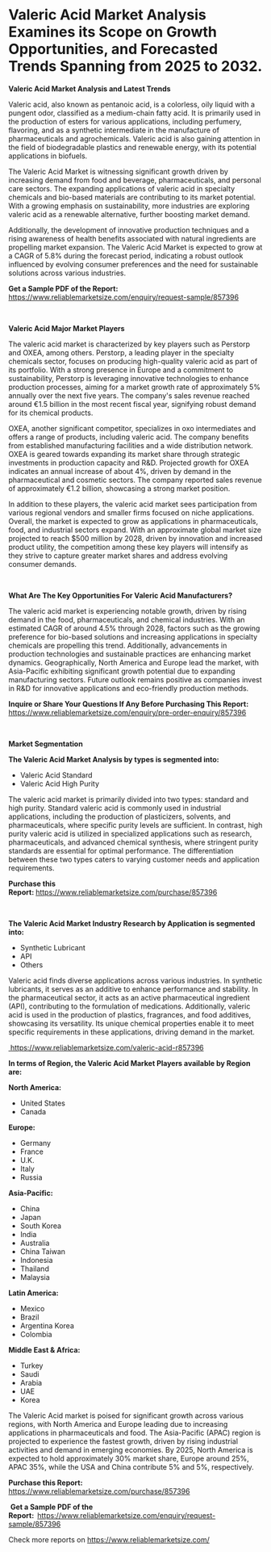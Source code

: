 <p><h1>Valeric Acid Market Analysis Examines its Scope on Growth Opportunities, and Forecasted Trends Spanning from 2025 to 2032.</h1></p><p><strong>Valeric Acid Market Analysis and Latest Trends</strong></p>
<p><p>Valeric acid, also known as pentanoic acid, is a colorless, oily liquid with a pungent odor, classified as a medium-chain fatty acid. It is primarily used in the production of esters for various applications, including perfumery, flavoring, and as a synthetic intermediate in the manufacture of pharmaceuticals and agrochemicals. Valeric acid is also gaining attention in the field of biodegradable plastics and renewable energy, with its potential applications in biofuels.</p><p>The Valeric Acid Market is witnessing significant growth driven by increasing demand from food and beverage, pharmaceuticals, and personal care sectors. The expanding applications of valeric acid in specialty chemicals and bio-based materials are contributing to its market potential. With a growing emphasis on sustainability, more industries are exploring valeric acid as a renewable alternative, further boosting market demand. </p><p>Additionally, the development of innovative production techniques and a rising awareness of health benefits associated with natural ingredients are propelling market expansion. The Valeric Acid Market is expected to grow at a CAGR of 5.8% during the forecast period, indicating a robust outlook influenced by evolving consumer preferences and the need for sustainable solutions across various industries.</p></p>
<p><strong>Get a Sample PDF of the Report:&nbsp;</strong> <a href="https://www.reliablemarketsize.com/enquiry/request-sample/857396?utm_campaign=1872&utm_medium=2&utm_source=Github&utm_content=ia&utm_term=31012025&utm_id=valeric-acid">https://www.reliablemarketsize.com/enquiry/request-sample/857396</a></p>
<p>&nbsp;</p>
<p><strong>Valeric Acid Major Market Players</strong></p>
<p><p>The valeric acid market is characterized by key players such as Perstorp and OXEA, among others. Perstorp, a leading player in the specialty chemicals sector, focuses on producing high-quality valeric acid as part of its portfolio. With a strong presence in Europe and a commitment to sustainability, Perstorp is leveraging innovative technologies to enhance production processes, aiming for a market growth rate of approximately 5% annually over the next five years. The company's sales revenue reached around €1.5 billion in the most recent fiscal year, signifying robust demand for its chemical products.</p><p>OXEA, another significant competitor, specializes in oxo intermediates and offers a range of products, including valeric acid. The company benefits from established manufacturing facilities and a wide distribution network. OXEA is geared towards expanding its market share through strategic investments in production capacity and R&D. Projected growth for OXEA indicates an annual increase of about 4%, driven by demand in the pharmaceutical and cosmetic sectors. The company reported sales revenue of approximately €1.2 billion, showcasing a strong market position.</p><p>In addition to these players, the valeric acid market sees participation from various regional vendors and smaller firms focused on niche applications. Overall, the market is expected to grow as applications in pharmaceuticals, food, and industrial sectors expand. With an approximate global market size projected to reach $500 million by 2028, driven by innovation and increased product utility, the competition among these key players will intensify as they strive to capture greater market shares and address evolving consumer demands.</p></p>
<p>&nbsp;</p>
<p><strong>What Are The Key Opportunities For Valeric Acid Manufacturers?</strong></p>
<p><p>The valeric acid market is experiencing notable growth, driven by rising demand in the food, pharmaceuticals, and chemical industries. With an estimated CAGR of around 4.5% through 2028, factors such as the growing preference for bio-based solutions and increasing applications in specialty chemicals are propelling this trend. Additionally, advancements in production technologies and sustainable practices are enhancing market dynamics. Geographically, North America and Europe lead the market, with Asia-Pacific exhibiting significant growth potential due to expanding manufacturing sectors. Future outlook remains positive as companies invest in R&D for innovative applications and eco-friendly production methods.</p></p>
<p><strong>Inquire or Share Your Questions If Any Before Purchasing This Report:</strong> <a href="https://www.reliablemarketsize.com/enquiry/pre-order-enquiry/857396?utm_campaign=1872&utm_medium=2&utm_source=Github&utm_content=ia&utm_term=31012025&utm_id=valeric-acid">https://www.reliablemarketsize.com/enquiry/pre-order-enquiry/857396</a></p>
<p>&nbsp;</p>
<p><strong>Market Segmentation</strong></p>
<p><strong>The Valeric Acid Market Analysis by types is segmented into:</strong></p>
<p><ul><li>Valeric Acid Standard</li><li>Valeric Acid High Purity</li></ul></p>
<p><p>The valeric acid market is primarily divided into two types: standard and high purity. Standard valeric acid is commonly used in industrial applications, including the production of plasticizers, solvents, and pharmaceuticals, where specific purity levels are sufficient. In contrast, high purity valeric acid is utilized in specialized applications such as research, pharmaceuticals, and advanced chemical synthesis, where stringent purity standards are essential for optimal performance. The differentiation between these two types caters to varying customer needs and application requirements.</p></p>
<p><strong>Purchase this Report:&nbsp;</strong><a href="https://www.reliablemarketsize.com/purchase/857396?utm_campaign=1872&utm_medium=2&utm_source=Github&utm_content=ia&utm_term=31012025&utm_id=valeric-acid">https://www.reliablemarketsize.com/purchase/857396</a></p>
<p>&nbsp;</p>
<p><strong>The Valeric Acid Market Industry Research by Application is segmented into:</strong></p>
<p><ul><li>Synthetic Lubricant</li><li>API</li><li>Others</li></ul></p>
<p><p>Valeric acid finds diverse applications across various industries. In synthetic lubricants, it serves as an additive to enhance performance and stability. In the pharmaceutical sector, it acts as an active pharmaceutical ingredient (API), contributing to the formulation of medications. Additionally, valeric acid is used in the production of plastics, fragrances, and food additives, showcasing its versatility. Its unique chemical properties enable it to meet specific requirements in these applications, driving demand in the market.</p></p>
<p><a href="https://www.reliablemarketsize.com/valeric-acid-r857396?utm_campaign=1872&utm_medium=2&utm_source=Github&utm_content=ia&utm_term=31012025&utm_id=valeric-acid">&nbsp;https://www.reliablemarketsize.com/valeric-acid-r857396</a></p>
<p><strong>In terms of Region, the Valeric Acid Market Players available by Region are:</strong></p>
<p>
    <p> <strong> North America: </strong>
        <ul>
            <li>United States</li>
            <li>Canada</li>
        </ul>
        </p> 
    <p> <strong> Europe: </strong>
        <ul>
            <li>Germany</li>
            <li>France</li>
            <li>U.K.</li>
            <li>Italy</li>
            <li>Russia</li>
        </ul>
        </p> 
    <p> <strong> Asia-Pacific: </strong>
        <ul>
            <li>China</li>
            <li>Japan</li>
            <li>South Korea</li>
            <li>India</li>
            <li>Australia</li>
            <li>China Taiwan</li>
            <li>Indonesia</li>
            <li>Thailand</li>
            <li>Malaysia</li>
        </ul>
        </p> 
    <p> <strong> Latin America: </strong>
        <ul>
            <li>Mexico</li>
            <li>Brazil</li>
            <li>Argentina Korea</li>
            <li>Colombia</li>
        </ul>
        </p> 
    <p> <strong> Middle East & Africa: </strong>
        <ul>
            <li>Turkey</li>
            <li>Saudi</li>
            <li>Arabia</li>
            <li>UAE</li>
            <li>Korea</li>
        </ul>
    </p>
    </p>
<p><p>The Valeric Acid market is poised for significant growth across various regions, with North America and Europe leading due to increasing applications in pharmaceuticals and food. The Asia-Pacific (APAC) region is projected to experience the fastest growth, driven by rising industrial activities and demand in emerging economies. By 2025, North America is expected to hold approximately 30% market share, Europe around 25%, APAC 35%, while the USA and China contribute 5% and 5%, respectively.</p></p>
<p><strong>Purchase this Report: </strong><a href="https://www.reliablemarketsize.com/purchase/857396?utm_campaign=1872&utm_medium=2&utm_source=Github&utm_content=ia&utm_term=31012025&utm_id=valeric-acid">https://www.reliablemarketsize.com/purchase/857396</a></p>
<p>&nbsp;<strong>Get a Sample PDF of the Report:&nbsp;&nbsp;</strong><a href="https://www.reliablemarketsize.com/enquiry/request-sample/857396?utm_campaign=1872&utm_medium=2&utm_source=Github&utm_content=ia&utm_term=31012025&utm_id=valeric-acid">https://www.reliablemarketsize.com/enquiry/request-sample/857396</a></p>
<p><strong></strong></p>
<p>Check more reports on <a href="https://www.reliablemarketsize.com/?utm_campaign=1872&utm_medium=2&utm_source=Github&utm_content=ia&utm_term=31012025&utm_id=valeric-acid">https://www.reliablemarketsize.com/</a></p>